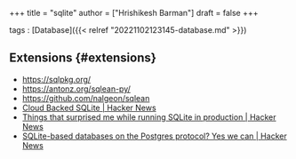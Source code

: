 +++
title = "sqlite"
author = ["Hrishikesh Barman"]
draft = false
+++

tags
: [Database]({{< relref "20221102123145-database.md" >}})


## Extensions {#extensions}

-   <https://sqlpkg.org/>
-   <https://antonz.org/sqlean-py/>
-   <https://github.com/nalgeon/sqlean>
-   [Cloud Backed SQLite | Hacker News](https://news.ycombinator.com/item?id=36610595)
-   [Things that surprised me while running SQLite in production | Hacker News](https://news.ycombinator.com/item?id=36579347)
-   [SQLite-based databases on the Postgres protocol? Yes we can | Hacker News](https://news.ycombinator.com/item?id=36582255)
